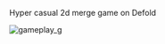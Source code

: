 Hyper casual 2d merge game on Defold

![gameplay_g](https://github.com/user-attachments/assets/4109ae76-a05d-4eb2-978f-0aa55122a1ce)
